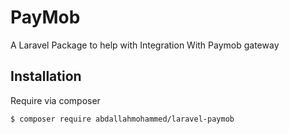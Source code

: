 #  PayMob

A Laravel Package to help with Integration With Paymob  gateway 


## Installation

Require via composer

```bash
$ composer require abdallahmohammed/laravel-paymob
```